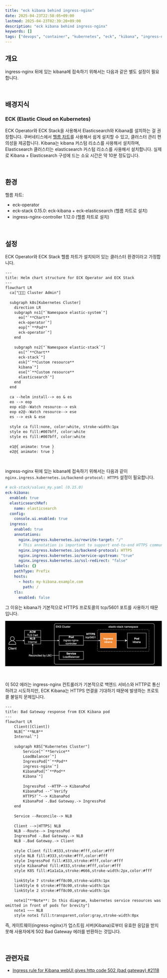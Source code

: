 ```yaml
---
title: "eck kibana behind ingress-nginx"
date: 2025-04-23T22:58:05+09:00
lastmod: 2025-04-23T02:39:20+09:00
description: "eck kibana behind ingress-nginx"
keywords: []
tags: ["devops", "container", "kubernetes", "eck", "kibana", "ingress-nginx"]
---
```


## 개요

ingress-nginx 뒤에 있는 kibana에 접속하기 위해서는 다음과 같은 별도 설정이 필요합니다.

&nbsp;

## 배경지식

### ECK (Elastic Cloud on Kubernetes)

ECK Operator와 ECK Stack을 사용해서 Elasticsearch와 Kibana를 설치하는 걸 권장합니다. 쿠버네티스에서 [헬름 차트](https://github.com/elastic/cloud-on-k8s)를 사용해서 쉽게 설치할 수 있고, 클러스터 관리 편의성을 제공합니다. Kibana는 kibana 커스텀 리소스를 사용해서 설치하며, Elasticsearch 클러스터는 elasticsearch 커스텀 리소스를 사용해서 설치합니다. 실제로 Kibana + Elasticsearch 구성에 드는 소요 시간은 약 10분 정도입니다.

&nbsp;

## 환경

헬름 차트:

- eck-operator
- eck-stack 0.15.0: eck-kibana + eck-elasticsearch (헬름 차트로 설치)
- ingress-nginx-controller 1.12.0 (헬름 차트로 설치)

&nbsp;

## 설정

ECK Operator와 ECK Stack 헬름 차트가 설치되어 있는 클러스터 환경이라고 가정합니다.

```mermaid
---
title: Helm chart structure for ECK Operator and ECK Stack
---
flowchart LR
  ca["👨🏻‍💼 Cluster Admin"]

  subgraph k8s[Kubernetes Cluster]
    direction LR
    subgraph ns1["`Namespace elastic-system`"]
      eo["`**Chart**
      eck-operator`"]
      eop["`**Pod**
      eck-operator`"]
    end

    subgraph ns2["`Namespace elastic-stack`"]
      es["`**Chart**
      eck-stack`"]
      esk["`**Custom resource**
      kibana`"]
      ese["`**Custom resource**
      elasticsearch`"]
    end
  end

  ca --helm install--> eo & es
  eo --> eop
  eop e1@--Watch resource--> esk
  eop e2@--Watch resource--> ese
  es --> esk & ese

  style ca fill:none, color:white, stroke-width:1px
  style eo fill:#007bff, color:white
  style es fill:#007bff, color:white

  e1@{ animate: true }
  e2@{ animate: true }
```

&nbsp;

ingress-nginx 뒤에 있는 kibana에 접속하기 위해서는 다음과 같이 `nginx.ingress.kubernetes.io/backend-protocol: HTTPS` 설정이 필요합니다.

```yaml
# eck-stack/values_my.yaml (0.15.0)
eck-kibana:
  enabled: true
  elasticsearchRef:
    name: elasticsearch
  config:
    console.ui.enabled: true
  ingress:
    enabled: true
    annotations:
      nginx.ingress.kubernetes.io/rewrite-target: "/"
      # This annotation is important to support end-to-end HTTPS communication!
      nginx.ingress.kubernetes.io/backend-protocol: HTTPS
      nginx.ingress.kubernetes.io/service-upstream: "true"
      nginx.ingress.kubernetes.io/ssl-redirect: "false"
    labels: {}
    pathType: Prefix
    hosts:
      - host: my-kibana.example.com
        path: /
    tls:
      enabled: false
```

그 이유는 kibana가 기본적으로 HTTPS 프로토콜의 tcp/5601 포트를 사용하기 때문입니다.

![kibana](./1.png)

&nbsp;

이 502 에러는 ingress-nginx 컨트롤러가 기본적으로 백엔드 서비스와 HTTP로 통신하려고 시도하지만, ECK Kibana는 HTTPS 연결을 기대하기 때문에 발생하는 프로토콜 불일치 문제입니다.

```mermaid
---
title: Bad Gateway response from ECK Kibana pod
---
flowchart LR
    Client([Client]) 
    NLB["`**NLB**
    Internal`"]
    
    subgraph K8S["Kubernetes Cluster"]
        Service["`**Service**
        LoadBalancer`"]
        IngressPod["`**Pod**
        ingress-nginx`"]
        KibanaPod["`**Pod**
        Kibana`"]
        
        IngressPod --HTTP--> KibanaPod
        KibanaPod --"`Verify
        HTTPS?`"--> KibanaPod
        KibanaPod -.Bad Gateway.-> IngressPod
    end

    Service --Reconcile--> NLB
    
    Client -->|HTTPS| NLB
    NLB --Route--> IngressPod
    IngressPod -.Bad Gateway.-> NLB
    NLB -.Bad Gateway.-> Client
    
    style Client fill:#333,stroke:#fff,color:#fff
    style NLB fill:#333,stroke:#fff,color:#fff
    style IngressPod fill:#333,stroke:#fff,color:#fff
    style KibanaPod fill:#333,stroke:#fff,color:#fff
    style K8S fill:#1a1a1a,stroke:#666,stroke-width:2px,color:#fff

    linkStyle 7 stroke:#ff8c00,stroke-width:1px
    linkStyle 6 stroke:#ff8c00,stroke-width:1px
    linkStyle 2 stroke:#ff8c00,stroke-width:1px

    note1["**Note**: In this diagram, kubernetes service resources was omitted in front of pods for brevity"]
    note1 ~~~ NLB 
    style note1 fill:transparent,color:gray,stroke-width:0px
```

즉, 게이트웨이(ingress-nginx)가 업스트림 서버(Kibana)로부터 유효한 응답을 받지 못해 사용자에게 502 Bad Gateway 에러를 반환하는 것입니다.

&nbsp;

## 관련자료

- [Ingress rule for Kibana webUI gives http code 502 (bad gateway) #2118](https://github.com/elastic/cloud-on-k8s/issues/2118#issuecomment-2823560096)
